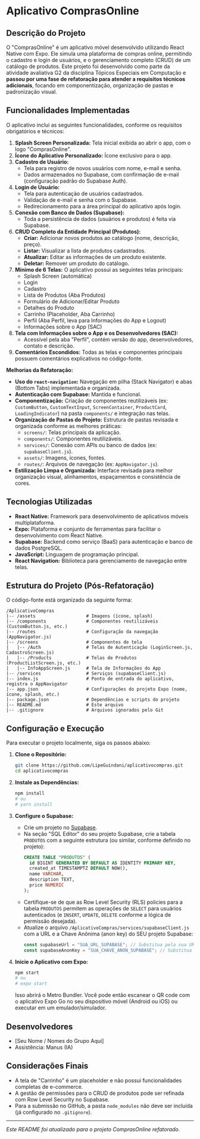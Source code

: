 # Aplicativo ComprasOnline

## Descrição do Projeto

O "ComprasOnline" é um aplicativo móvel desenvolvido utilizando React Native com Expo. Ele simula uma plataforma de compras online, permitindo o cadastro e login de usuários, e o gerenciamento completo (CRUD) de um catálogo de produtos. Este projeto foi desenvolvido como parte da atividade avaliativa G2 da disciplina Tópicos Especiais em Computação e **passou por uma fase de refatoração para atender a requisitos técnicos adicionais**, focando em componentização, organização de pastas e padronização visual.

## Funcionalidades Implementadas

O aplicativo inclui as seguintes funcionalidades, conforme os requisitos obrigatórios e técnicos:

1.  **Splash Screen Personalizada:** Tela inicial exibida ao abrir o app, com o logo "ComprasOnline".
2.  **Ícone do Aplicativo Personalizado:** Ícone exclusivo para o app.
3.  **Cadastro de Usuário:**
    *   Tela para registro de novos usuários com nome, e-mail e senha.
    *   Dados armazenados no Supabase, com confirmação de e-mail (configuração padrão do Supabase Auth).
4.  **Login de Usuário:**
    *   Tela para autenticação de usuários cadastrados.
    *   Validação de e-mail e senha com o Supabase.
    *   Redirecionamento para a área principal do aplicativo após login.
5.  **Conexão com Banco de Dados (Supabase):**
    *   Toda a persistência de dados (usuários e produtos) é feita via Supabase.
6.  **CRUD Completo da Entidade Principal (Produtos):**
    *   **Criar:** Adicionar novos produtos ao catálogo (nome, descrição, preço).
    *   **Listar:** Visualizar a lista de produtos cadastrados.
    *   **Atualizar:** Editar as informações de um produto existente.
    *   **Deletar:** Remover um produto do catálogo.
7.  **Mínimo de 6 Telas:** O aplicativo possui as seguintes telas principais:
    *   Splash Screen (automática)
    *   Login
    *   Cadastro
    *   Lista de Produtos (Aba Produtos)
    *   Formulário de Adicionar/Editar Produto
    *   Detalhes do Produto
    *   Carrinho (Placeholder, Aba Carrinho)
    *   Perfil (Aba Perfil, leva para Informações do App e Logout)
    *   Informações sobre o App (SAC)
8.  **Tela com Informações sobre o App e os Desenvolvedores (SAC):**
    *   Acessível pela aba "Perfil", contém versão do app, desenvolvedores, contato e descrição.
9.  **Comentários Escondidos:** Todas as telas e componentes principais possuem comentários explicativos no código-fonte.

**Melhorias da Refatoração:**

*   **Uso do `react-navigation`:** Navegação em pilha (Stack Navigator) e abas (Bottom Tabs) implementada e organizada.
*   **Autenticação com Supabase:** Mantida e funcional.
*   **Componentização:** Criação de componentes reutilizáveis (ex: `CustomButton`, `CustomTextInput`, `ScreenContainer`, `ProductCard`, `LoadingIndicator`) na pasta `components/` e integração nas telas.
*   **Organização de Pastas do Projeto:** Estrutura de pastas revisada e organizada conforme as melhores práticas:
    *   `screens/`: Telas principais da aplicação.
    *   `components/`: Componentes reutilizáveis.
    *   `services/`: Conexão com APIs ou banco de dados (ex: `supabaseClient.js`).
    *   `assets/`: Imagens, ícones, fontes.
    *   `routes/`: Arquivos de navegação (ex: `AppNavigator.js`).
*   **Estilização Limpa e Organizada:** Interface revisada para melhor organização visual, alinhamentos, espaçamentos e consistência de cores.

## Tecnologias Utilizadas

*   **React Native:** Framework para desenvolvimento de aplicativos móveis multiplataforma.
*   **Expo:** Plataforma e conjunto de ferramentas para facilitar o desenvolvimento com React Native.
*   **Supabase:** Backend como serviço (BaaS) para autenticação e banco de dados PostgreSQL.
*   **JavaScript:** Linguagem de programação principal.
*   **React Navigation:** Biblioteca para gerenciamento de navegação entre telas.

## Estrutura do Projeto (Pós-Refatoração)

O código-fonte está organizado da seguinte forma:

```
/AplicativoCompras
|-- /assets                   # Imagens (ícone, splash)
|-- /components               # Componentes reutilizáveis (CustomButton.js, etc.)
|-- /routes                   # Configuração da navegação (AppNavigator.js)
|-- /screens                  # Componentes de tela
|   |-- /Auth                 # Telas de Autenticação (LoginScreen.js, CadastroScreen.js)
|   |-- /Products             # Telas de Produtos (ProductListScreen.js, etc.)
|   |-- InfoAppScreen.js      # Tela de Informações do App
|-- /services                 # Serviços (supabaseClient.js)
|-- index.js                  # Ponto de entrada do aplicativo, registra o AppNavigator
|-- app.json                  # Configurações do projeto Expo (nome, ícone, splash, etc.)
|-- package.json              # Dependências e scripts do projeto
|-- README.md                 # Este arquivo
|-- .gitignore                # Arquivos ignorados pelo Git
```

## Configuração e Execução

Para executar o projeto localmente, siga os passos abaixo:

1.  **Clone o Repositório:**
    ```bash
    git clone https://github.com/LipeGuindani/aplicativocompras.git 
    cd aplicativocompras 
    ```

2.  **Instale as Dependências:**
    ```bash
    npm install
    # ou
    # yarn install
    ```

3.  **Configure o Supabase:**
    *   Crie um projeto no [Supabase](https://supabase.com/).
    *   Na seção "SQL Editor" do seu projeto Supabase, crie a tabela `PRODUTOS` com a seguinte estrutura (ou similar, conforme definido no projeto):
        ```sql
        CREATE TABLE "PRODUTOS" (
          id BIGINT GENERATED BY DEFAULT AS IDENTITY PRIMARY KEY,
          created_at TIMESTAMPTZ DEFAULT NOW(),
          name VARCHAR,
          description TEXT,
          price NUMERIC
        );
        ```
    *   Certifique-se de que as Row Level Security (RLS) policies para a tabela `PRODUTOS` permitem as operações de `SELECT` para usuários autenticados (e `INSERT`, `UPDATE`, `DELETE` conforme a lógica de permissão desejada).
    *   Atualize o arquivo `/AplicativoCompras/services/supabaseClient.js` com a URL e a Chave Anônima (anon key) do SEU projeto Supabase:
        ```javascript
        const supabaseUrl = "SUA_URL_SUPABASE"; // Substitua pela sua URL
        const supabaseAnonKey = "SUA_CHAVE_ANON_SUPABASE"; // Substitua pela sua chave
        ```

4.  **Inicie o Aplicativo com Expo:**
    ```bash
    npm start
    # ou
    # expo start
    ```
    Isso abrirá o Metro Bundler. Você pode então escanear o QR code com o aplicativo Expo Go no seu dispositivo móvel (Android ou iOS) ou executar em um emulador/simulador.

## Desenvolvedores

*   [Seu Nome / Nomes do Grupo Aqui]
*   Assistência: Manus (IA)

## Considerações Finais

*   A tela de "Carrinho" é um placeholder e não possui funcionalidades completas de e-commerce.
*   A gestão de permissões para o CRUD de produtos pode ser refinada com Row Level Security no Supabase.
*   Para a submissão no GitHub, a pasta `node_modules` não deve ser incluída (já configurado no `.gitignore`).

---
*Este README foi atualizado para o projeto ComprasOnline refatorado.*

